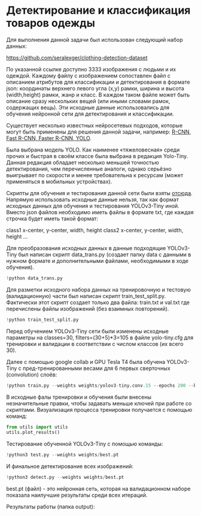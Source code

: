 # Детектирование и классификация товаров одежды

Для выполнения данной задачи был использован следующий набор данных:

https://github.com/seralexger/clothing-detection-dataset

По указанной ссылке доступно 3333 изображения с людьми и их одеждой. Каждому файлу с изображением сопоставлен файл с описанием атрибутов для классификации и детектирования в формате json: координаты верхнего левого угла (x,y) рамки, ширина и высота (width,height) рамки, жанр и класс. В каждом таком файле может быть описание сразу нескольких вещей (или иными словами рамок, содержащих вещь). Эти исходные данные использовались для обучения нейронной сети для детектирования и классификации.

Существует несколько известных нейросетевых подходов, которые могут быть применены для решения данной задачи, например: [R-CNN, Fast R-CNN, Faster R-CNN, YOLO](https://arxiv.org/pdf/1807.05511.pdf).

Была выбрана модель YOLO. Как наименее «тяжеловесная» среди прочих и быстрая в своём классе была выбрана в редакция Yolo-Tiny. Данная редакция обладает несколько меньшей точностью детектирования, чем перечисленные аналоги, однако серьёзно выигрывает по скорости и менее требовательна к ресурсам (может применяться в мобильных устройствах).

Скрипты для обучения и тестирования данной сети были взяты [отсюда](https://github.com/ultralytics/yolov3).
Напрямую использовать исходные данные нельзя, так как формат исходных данных для обучения и тестирования YOLOv3-Tiny иной. Вместо json файлов необходимо иметь файлы в формате txt, где каждая строчка будет иметь такой формат:

class1 x-center, y-center, width, height
class2 x-center, y-center, width, height
...

Для преобразования исходных данных в данные подходящие YOLOv3-Tiny был написан скрипт data_trans.py (создает папку data с данными в нужном формате и дополнительными файлами, необходимыми в ходе обучения). 

```python
!python data_trans.py
```

Для разметки исходного набора данных на тренировочную и тестовую (валидационную) части был написан скрипт train_test_split.py. Фактически этот скрипт создает только два файла: train.txt и val.txt где перечислены файлы изображений (без взаимных повторений).

```python
!python train_test_split.py
```

Перед обучением YOLOv3-Tiny сети были изменены исходные параметры на classes=30, filters=(30+5)*3=105 в файле yolo-tiny.cfg для тренировки и валидации в соответствии с числом классов (их всего 30).

Далее с помощью google collab и GPU Tesla T4 была обучена YOLOv3-Tiny с пред-тренированными весами для 6 первых сверточных (convolution) слоёв: 

```python
!python train.py --weights weights/yolov3-tiny.conv.15 --epochs 200 --batch-size 16
```

В исходные фалы тренировки и обучения были внесены незначительные правки, чтобы задавать меньше ключей при работе со скриптами.
Визуализация процесса тренировки получается с помощью команд:

```python
from utils import utils
utils.plot_results() 
```

Тестирование обученной YOLOv3-Tiny с помощью команды:
```python
!python3 test.py --weights weights/best.pt
```

И финальное детектирование всех изображений:

```python
!python3 detect.py --weights weights/best.pt
```

best.pt (файл) - это нейронная сеть, которая на валидационном наборе показала наилучшие результаты среди всех итераций.

Результаты работы (папка output):

[logo]: https://github.com/adam-p/markdown-here/raw/master/src/common/images/icon48.png "Logo Title Text 2"

